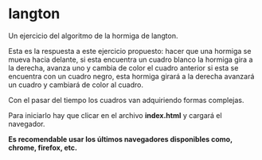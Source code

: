 # langton
Un ejercicio del algoritmo de la hormiga de langton.

Esta es la respuesta a este ejercicio propuesto: hacer que una hormiga se mueva hacia delante, si esta encuentra un cuadro blanco la hormiga gira a la derecha, avanza uno y cambia de color el cuadro anterior si esta se encuentra con un cuadro negro, esta hormiga girará a la derecha avanzará un cuadro y cambiará de color al cuadro.

Con el pasar del tiempo los cuadros van adquiriendo formas complejas.

Para iniciarlo hay que clicar en el archivo **index.html** y cargará el navegador.

**Es recomendable usar los últimos navegadores disponibles como, chrome, firefox, etc.**
